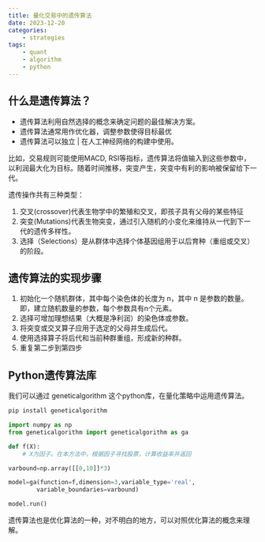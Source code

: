 ```yaml
---
title: 量化交易中的遗传算法
date: 2023-12-20
categories:
    - strategies
tags:
    - quant
    - algorithm
    - python
---
```



## 什么是遗传算法？

- 遗传算法利用自然选择的概念来确定问题的最佳解决方案。
- 遗传算法通常用作优化器，调整参数使得目标最优
- 遗传算法可以独立 | 在人工神经网络的构建中使用。

<!--more-->

比如，交易规则可能使用MACD, RSI等指标，遗传算法将值输入到这些参数中，以利润最大化为目标。随着时间推移，突变产生，突变中有利的影响被保留给下一代。

遗传操作共有三种类型：

1. 交叉(crossover)代表生物学中的繁殖和交叉，即孩子具有父母的某些特征
2. 突变(Mutations)代表生物突变，通过引入随机的小变化来维持从一代到下一代的遗传多样性。
3. 选择（Selections）是从群体中选择个体基因组用于以后育种（重组或交叉）的阶段。

## 遗传算法的实现步骤
1. 初始化一个随机群体，其中每个染色体的长度为 n，其中 n 是参数的数量。即，建立随机数量的参数，每个参数具有n个元素。
2. 选择可增加理想结果（大概是净利润）的染色体或参数。
3. 将突变或交叉算子应用于选定的父母并生成后代。
4. 使用选择算子将后代和当前种群重组，形成新的种群。
5. 重复第二步到第四步

## Python遗传算法库

我们可以通过 geneticalgorithm 这个python库，在量化策略中运用遗传算法。

```python
pip install geneticalgorithm
```


```python
import numpy as np
from geneticalgorithm import geneticalgorithm as ga

def f(X):
    # X为因子。在本方法中，根据因子寻找股票，计算收益率并返回

varbound=np.array([[0,10]]*3)

model=ga(function=f,dimension=3,variable_type='real',
        variable_boundaries=varbound)

model.run()
```

遗传算法也是优化算法的一种，对不明白的地方，可以对照优化算法的概念来理解。


